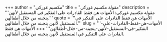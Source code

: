 +++
author = "مكسيم غوركي"
title = "مقولة مكسيم غوركي"
description = '''مقولة مكسيم غوركي: الأمهات هن فقط القادرات على التفكير في المستقبل لأنهن ينجبنه من خلال أطفالهن.'''
quote = '''الأمهات هن فقط القادرات على التفكير في المستقبل لأنهن ينجبنه من خلال أطفالهن.'''
slug = '''الأمهات-هن-فقط-القادرات-على-التفكير-في-المستقبل-لأنهن-ينجبنه-من-خلال-أطفالهن'''
+++
الأمهات هن فقط القادرات على التفكير في المستقبل لأنهن ينجبنه من خلال أطفالهن.
